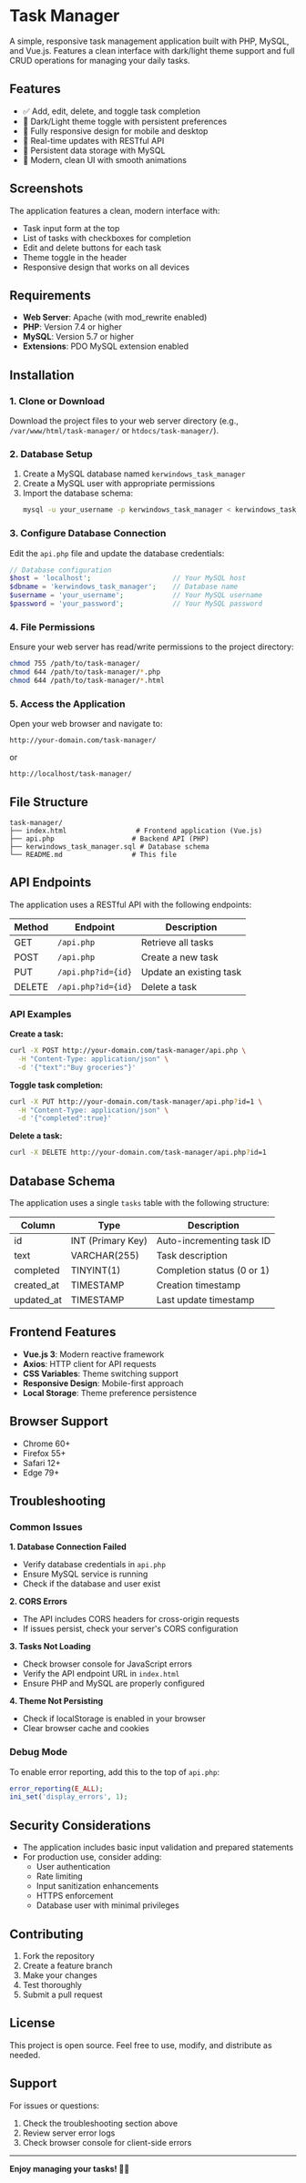 # Task Manager

A simple, responsive task management application built with PHP, MySQL, and Vue.js. Features a clean interface with dark/light theme support and full CRUD operations for managing your daily tasks.

## Features

- ✅ Add, edit, delete, and toggle task completion
- 🌙 Dark/Light theme toggle with persistent preferences
- 📱 Fully responsive design for mobile and desktop
- 🔄 Real-time updates with RESTful API
- 💾 Persistent data storage with MySQL
- 🎨 Modern, clean UI with smooth animations

## Screenshots

The application features a clean, modern interface with:
- Task input form at the top
- List of tasks with checkboxes for completion
- Edit and delete buttons for each task
- Theme toggle in the header
- Responsive design that works on all devices

## Requirements

- **Web Server**: Apache (with mod_rewrite enabled)
- **PHP**: Version 7.4 or higher
- **MySQL**: Version 5.7 or higher
- **Extensions**: PDO MySQL extension enabled

## Installation

### 1. Clone or Download
Download the project files to your web server directory (e.g., `/var/www/html/task-manager/` or `htdocs/task-manager/`).

### 2. Database Setup
1. Create a MySQL database named `kerwindows_task_manager`
2. Create a MySQL user with appropriate permissions
3. Import the database schema:
   ```bash
   mysql -u your_username -p kerwindows_task_manager < kerwindows_task_manager.sql
   ```

### 3. Configure Database Connection
Edit the `api.php` file and update the database credentials:

```php
// Database configuration
$host = 'localhost';                    // Your MySQL host
$dbname = 'kerwindows_task_manager';    // Database name
$username = 'your_username';            // Your MySQL username
$password = 'your_password';            // Your MySQL password
```

### 4. File Permissions
Ensure your web server has read/write permissions to the project directory:
```bash
chmod 755 /path/to/task-manager/
chmod 644 /path/to/task-manager/*.php
chmod 644 /path/to/task-manager/*.html
```

### 5. Access the Application
Open your web browser and navigate to:
```
http://your-domain.com/task-manager/
```
or
```
http://localhost/task-manager/
```

## File Structure

```
task-manager/
├── index.html                 # Frontend application (Vue.js)
├── api.php                   # Backend API (PHP)
├── kerwindows_task_manager.sql # Database schema
└── README.md                 # This file
```

## API Endpoints

The application uses a RESTful API with the following endpoints:

| Method | Endpoint | Description |
|--------|----------|-------------|
| GET    | `/api.php` | Retrieve all tasks |
| POST   | `/api.php` | Create a new task |
| PUT    | `/api.php?id={id}` | Update an existing task |
| DELETE | `/api.php?id={id}` | Delete a task |

### API Examples

**Create a task:**
```bash
curl -X POST http://your-domain.com/task-manager/api.php \
  -H "Content-Type: application/json" \
  -d '{"text":"Buy groceries"}'
```

**Toggle task completion:**
```bash
curl -X PUT http://your-domain.com/task-manager/api.php?id=1 \
  -H "Content-Type: application/json" \
  -d '{"completed":true}'
```

**Delete a task:**
```bash
curl -X DELETE http://your-domain.com/task-manager/api.php?id=1
```

## Database Schema

The application uses a single `tasks` table with the following structure:

| Column | Type | Description |
|--------|------|-------------|
| id | INT (Primary Key) | Auto-incrementing task ID |
| text | VARCHAR(255) | Task description |
| completed | TINYINT(1) | Completion status (0 or 1) |
| created_at | TIMESTAMP | Creation timestamp |
| updated_at | TIMESTAMP | Last update timestamp |

## Frontend Features

- **Vue.js 3**: Modern reactive framework
- **Axios**: HTTP client for API requests
- **CSS Variables**: Theme switching support
- **Responsive Design**: Mobile-first approach
- **Local Storage**: Theme preference persistence

## Browser Support

- Chrome 60+
- Firefox 55+
- Safari 12+
- Edge 79+

## Troubleshooting

### Common Issues

**1. Database Connection Failed**
- Verify database credentials in `api.php`
- Ensure MySQL service is running
- Check if the database and user exist

**2. CORS Errors**
- The API includes CORS headers for cross-origin requests
- If issues persist, check your server's CORS configuration

**3. Tasks Not Loading**
- Check browser console for JavaScript errors
- Verify the API endpoint URL in `index.html`
- Ensure PHP and MySQL are properly configured

**4. Theme Not Persisting**
- Check if localStorage is enabled in your browser
- Clear browser cache and cookies

### Debug Mode

To enable error reporting, add this to the top of `api.php`:
```php
error_reporting(E_ALL);
ini_set('display_errors', 1);
```

## Security Considerations

- The application includes basic input validation and prepared statements
- For production use, consider adding:
  - User authentication
  - Rate limiting
  - Input sanitization enhancements
  - HTTPS enforcement
  - Database user with minimal privileges

## Contributing

1. Fork the repository
2. Create a feature branch
3. Make your changes
4. Test thoroughly
5. Submit a pull request

## License

This project is open source. Feel free to use, modify, and distribute as needed.

## Support

For issues or questions:
1. Check the troubleshooting section above
2. Review server error logs
3. Check browser console for client-side errors

---

**Enjoy managing your tasks! 📝✅**